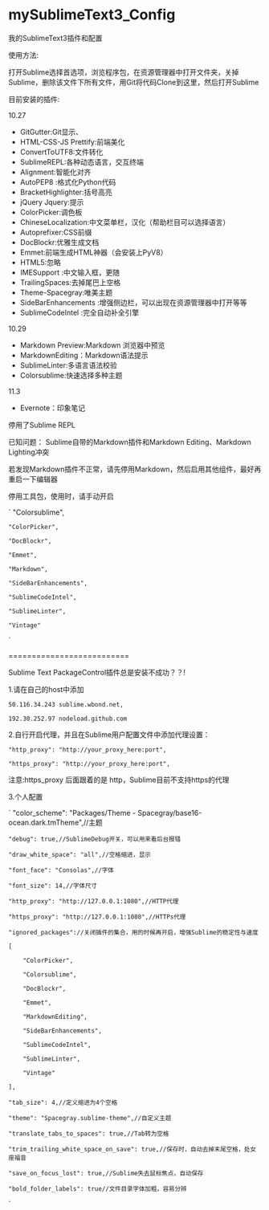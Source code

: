 # mySublimeText3_Config

我的SublimeText3插件和配置

使用方法:

   打开Sublime选择首选项，浏览程序包，在资源管理器中打开文件夹，关掉Sublime，删除该文件下所有文件，用Git将代码Clone到这里，然后打开Sublime


目前安装的插件:

10.27

+ GitGutter:Git显示、
+ HTML-CSS-JS Prettify:前端美化
+ ConvertToUTF8:文件转化
+ SublimeREPL:各种动态语言，交互终端
+ Alignment:智能化对齐
+ AutoPEP8 :格式化Python代码
+ BracketHighlighter:括号高亮
+ jQuery Jquery:提示
+ Color​Picker:调色板
+ ChineseLocalization:中文菜单栏，汉化（帮助栏目可以选择语言）
+ Autoprefixer:CSS前缀
+ DocBlockr:优雅生成文档
+ Emmet:前端生成HTML神器（会安装上PyV8）
+ HTML5:忽略
+ IMESupport :中文输入框，更随
+ TrailingSpaces:去掉尾巴上空格
+ Theme-Spacegray:唯美主题
+ SideBarEnhancements :增强侧边栏，可以出现在资源管理器中打开等等
+ SublimeCodeIntel :完全自动补全引擎

10.29

+ Markdown Preview:Markdown 浏览器中预览
+ MarkdownEditing：Markdown语法提示
+ SublimeLinter:多语言语法校验
+ Colorsublime:快速选择多种主题

11.3

+ Evernote：印象笔记


停用了Sublime REPL

已知问题：
Sublime自带的Markdown插件和Markdown Editing、Markdown Lighting冲突

若发现Markdown插件不正常，请先停用Markdown，然后启用其他组件，最好再重启一下编辑器


停用工具包，使用时，请手动开启


`
    "Colorsublime",

    "ColorPicker",

    "DocBlockr",

    "Emmet",

    "Markdown",

    "SideBarEnhancements",

    "SublimeCodeIntel",

    "SublimeLinter",

    "Vintage"
`


==========================


Sublime Text PackageControl插件总是安装不成功？？!

1.请在自己的host中添加

`
    50.116.34.243 sublime.wbond.net,
`

`
    192.30.252.97 nodeload.github.com
`



2.自行开启代理，并且在Sublime用户配置文件中添加代理设置：

`
    "http_proxy": "http://your_proxy_here:port",
`

`
    "https_proxy": "http://your_proxy_here:port",
`

注意:https_proxy 后面跟着的是 http，Sublime目前不支持https的代理



3.个人配置

`
    "color_scheme": "Packages/Theme - Spacegray/base16-ocean.dark.tmTheme",//主题

    "debug": true,//SublimeDebug开关，可以用来看后台报错

    "draw_white_space": "all",//空格缩进，显示

    "font_face": "Consolas",//字体

    "font_size": 14,//字体尺寸

    "http_proxy": "http://127.0.0.1:1080",//HTTP代理

    "https_proxy": "http://127.0.0.1:1080",//HTTPs代理

    "ignored_packages"://关闭插件的集合，用的时候再开启，增强Sublime的稳定性与速度

    [

        "ColorPicker",

        "Colorsublime",

        "DocBlockr",

        "Emmet",

        "MarkdownEditing",

        "SideBarEnhancements",

        "SublimeCodeIntel",

        "SublimeLinter",

        "Vintage"

    ],

    "tab_size": 4,//定义缩进为4个空格

    "theme": "Spacegray.sublime-theme",//自定义主题

    "translate_tabs_to_spaces": true,//Tab转为空格

    "trim_trailing_white_space_on_save": true,//保存时，自动去掉末尾空格，处女座福音

    "save_on_focus_lost": true,//Sublime失去鼠标焦点，自动保存

    "bold_folder_labels": true//文件目录字体加粗，容易分辨
`
